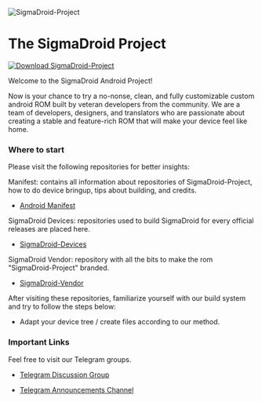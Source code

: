 ![SigmaDroid-Project](https://github.com/SigmaDroid-Project/.github/raw/main/profile/sigma_logo.png)

The SigmaDroid Project
=============================

[![Download SigmaDroid-Project](https://github.com/SigmaDroid-Project/.github/raw/main/profile/download.png)](https://sigmadroid.xyz/downloads/)

Welcome to the SigmaDroid Android Project!

Now is your chance to try a no-nonse, clean, and fully customizable custom android ROM built by veteran developers from the community. We are a team of developers, designers, and translators who are passionate about creating a stable and feature-rich ROM that will make your device feel like home.

### Where to start

Please visit the following repositories for better insights:

Manifest: contains all information about repositories of SigmaDroid-Project, how to do device bringup, tips about building, and credits.
- [Android Manifest](https://github.com/SigmaDroid-Project/manifest)

SigmaDroid Devices: repositories used to build SigmaDroid for every official releases are placed here.
- [SigmaDroid-Devices](https://github.com/SigmaDroid-Devices)

SigmaDroid Vendor: repository with all the bits to make the rom "SigmaDroid-Project" branded.
- [SigmaDroid-Vendor](https://github.com/SigmaDroid-Project/vendor_lineage)

After visiting these repositories, familiarize yourself with our build system and try to follow the steps below:

- Adapt your device tree / create files according to our method.

### Important Links

Feel free to visit our Telegram groups.

- [Telegram Discussion Group](https://t.me/SigmaDroidChat)

- [Telegram Announcements Channel](https://t.me/SigmaDroidAnnouncements)
<!--
- [Telegram Discussion Group](https://t.me/riceDroidsupport)
-->
